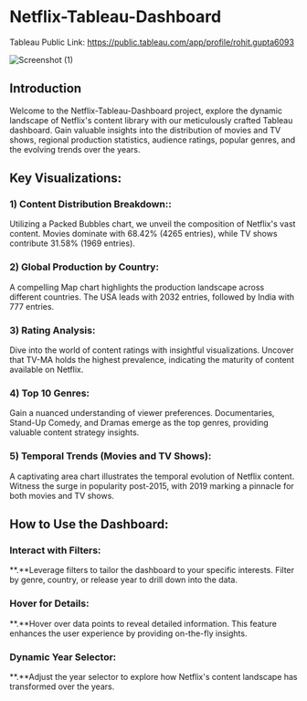 # Netflix-Tableau-Dashboard
Tableau Public Link: 
https://public.tableau.com/app/profile/rohit.gupta6093

![Screenshot (1)](https://github.com/user-attachments/assets/adf621ae-94ea-462b-8616-cbfc6e03e90b)


## Introduction
Welcome to the Netflix-Tableau-Dashboard project, explore the dynamic landscape of Netflix's content library with our meticulously crafted Tableau dashboard. Gain valuable insights into the distribution of movies and TV shows, regional production statistics, audience ratings, popular genres, and the evolving trends over the years.

## Key Visualizations:
### 1) Content Distribution Breakdown::
Utilizing a Packed Bubbles chart, we unveil the composition of Netflix's vast content. Movies dominate with 68.42% (4265 entries), while TV shows contribute 31.58% (1969 entries).

### 2) Global Production by Country:
A compelling Map chart highlights the production landscape across different countries. The USA leads with 2032 entries, followed by India with 777 entries.

### 3) Rating Analysis:
Dive into the world of content ratings with insightful visualizations. Uncover that TV-MA holds the highest prevalence, indicating the maturity of content available on Netflix.

### 4) Top 10 Genres:
Gain a nuanced understanding of viewer preferences. Documentaries, Stand-Up Comedy, and Dramas emerge as the top genres, providing valuable content strategy insights.

### 5) Temporal Trends (Movies and TV Shows):
A captivating area chart illustrates the temporal evolution of Netflix content. Witness the surge in popularity post-2015, with 2019 marking a pinnacle for both movies and TV shows.

## How to Use the Dashboard:
### Interact with Filters:
**.**Leverage filters to tailor the dashboard to your specific interests. Filter by genre, country, or release year to drill down into the data.
### Hover for Details:
**.**Hover over data points to reveal detailed information. This feature enhances the user experience by providing on-the-fly insights.
### Dynamic Year Selector:
**.**Adjust the year selector to explore how Netflix's content landscape has transformed over the years.
